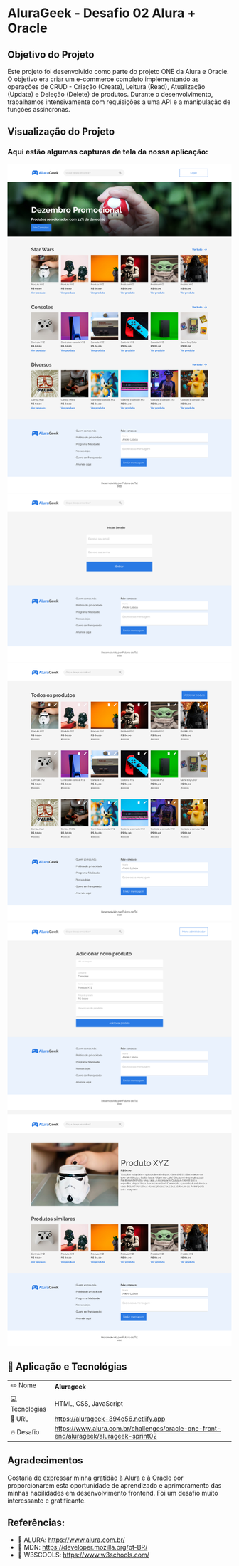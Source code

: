 # AluraGeek - Desafio 02 Alura + Oracle
## Objetivo do Projeto
Este projeto foi desenvolvido como parte do projeto ONE da Alura e Oracle. O objetivo era criar um e-commerce completo implementando as operações de CRUD - Criação (Create), Leitura (Read), Atualização (Update) e Deleção (Delete) de produtos. Durante o desenvolvimento, trabalhamos intensivamente com requisições a uma API e a manipulação de funções assíncronas.
## Visualização do Projeto
### Aqui estão algumas capturas de tela da nossa aplicação:
![](assets/images/home.png)
![](assets/images/login.png)
![](assets/images/homeLogged.png)
![](assets/images/createProduct.png)
![](assets/images/productDetails.png)

## :blue_book: Aplicação e Tecnológias
|  |     |
| -------------  | --- |
| ✏️ Nome        | **Alurageek**
| 💻 Tecnologias | HTML, CSS, JavaScript
| 🔗 URL         | https://alurageek-394e56.netlify.app
| 🔥 Desafio     | https://www.alura.com.br/challenges/oracle-one-front-end/alurageek/alurageek-sprint02


## Agradecimentos

Gostaria de expressar minha gratidão à Alura e à Oracle por proporcionarem esta oportunidade de aprendizado e aprimoramento das minhas habilidades em desenvolvimento frontend. Foi um desafio muito interessante e gratificante.

## Referências:

- 🔗 ALURA: https://www.alura.com.br/
- 🔗 MDN: https://developer.mozilla.org/pt-BR/
- 🔗 W3SCOOLS: https://www.w3schools.com/
